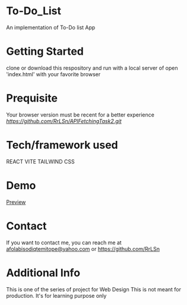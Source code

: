 # To-Do_List
An implementation of To-Do list App

# Getting Started
clone or download this respository and run with a local server of open 'index.html' with your favorite browser

# Prequisite
Your browser version must be recent for a better experience *https://github.com/RrLSn/APIFetchingTask2.git*

# Tech/framework used
REACT VITE 
TAILWIND CSS

# Demo
[Preview](https://tubular-cat-5fe033.netlify.app)

# Contact
If you want to contact me, you can reach me at
afolabisodiqtemitope@yahoo.com or
https://github.com/RrLSn

# Additional Info
This is one of the series of project for Web Design
This is not meant for production. It's for learning purpose only
